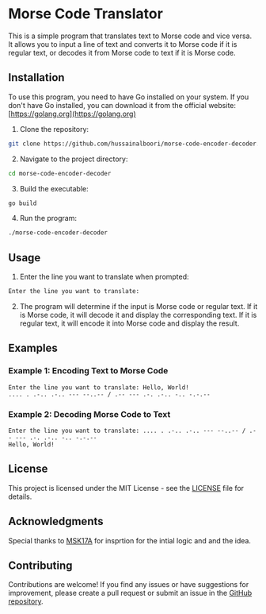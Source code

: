 # Morse Code Translator

This is a simple program that translates text to Morse code and vice versa. It allows you to input a line of text and converts it to Morse code if it is regular text, or decodes it from Morse code to text if it is Morse code.

## Installation

To use this program, you need to have Go installed on your system. If you don't have Go installed, you can download it from the official website: [https://golang.org](https://golang.org)

1. Clone the repository:

```bash
git clone https://github.com/hussainalboori/morse-code-encoder-decoder.git
```

2. Navigate to the project directory:

```bash
cd morse-code-encoder-decoder
```

3. Build the executable:

```bash
go build
```

4. Run the program:

```bash
./morse-code-encoder-decoder
```

## Usage

1. Enter the line you want to translate when prompted:

```bash
Enter the line you want to translate:
```

2. The program will determine if the input is Morse code or regular text. If it is Morse code, it will decode it and display the corresponding text. If it is regular text, it will encode it into Morse code and display the result.

## Examples

### Example 1: Encoding Text to Morse Code

```
Enter the line you want to translate: Hello, World!
.... . .-.. .-.. --- --..-- / .-- --- .-. .-.. -.. -.-.-- 
```

### Example 2: Decoding Morse Code to Text

```
Enter the line you want to translate: .... . .-.. .-.. --- --..-- / .-- --- .-. .-.. -.. -.-.-- 
Hello, World!
```

## License

This project is licensed under the MIT License - see the [LICENSE](LICENSE) file for details.

## Acknowledgments

Special thanks to [MSK17A](https://github.com/MSK17A/morse_code_decoder) for insprtion for the intial logic and and the idea.

## Contributing

Contributions are welcome! If you find any issues or have suggestions for improvement, please create a pull request or submit an issue in the [GitHub repository](https://github.com/your-username/morse-code-translator).